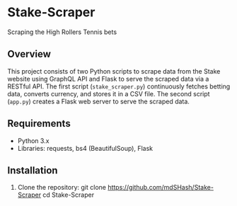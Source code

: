 # Stake-Scraper
Scraping the High Rollers Tennis bets

## Overview
This project consists of two Python scripts to scrape data from the Stake website using GraphQL API and Flask to serve the scraped data via a RESTful API. The first script (`stake_scraper.py`) continuously fetches betting data, converts currency, and stores it in a CSV file. The second script (`app.py`) creates a Flask web server to serve the scraped data.

## Requirements
- Python 3.x
- Libraries: requests, bs4 (BeautifulSoup), Flask

## Installation
1. Clone the repository:
  git clone https://github.com/mdSHash/Stake-Scraper
  cd Stake-Scraper
